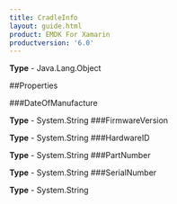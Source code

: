 ```yaml
---
title: CradleInfo
layout: guide.html
product: EMDK For Xamarin 
productversion: '6.0' 
---
```


    

**Type** - Java.Lang.Object

##Properties

###DateOfManufacture

        

**Type** - System.String
###FirmwareVersion

        

**Type** - System.String
###HardwareID

        

**Type** - System.String
###PartNumber

        

**Type** - System.String
###SerialNumber

        

**Type** - System.String
